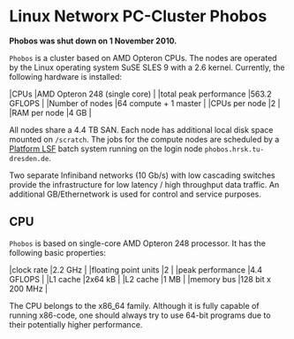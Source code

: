 # Linux Networx PC-Cluster Phobos

**Phobos was shut down on 1 November 2010.**

`Phobos` is a cluster based on AMD Opteron CPUs. The nodes are operated
by the Linux operating system SuSE SLES 9 with a 2.6 kernel. Currently,
the following hardware is installed:

|CPUs \|AMD Opteron 248 (single core) |
|total peak performance |563.2 GFLOPS |
|Number of nodes |64 compute + 1 master |
|CPUs per node |2 |
|RAM per node |4 GB |

All nodes share a 4.4 TB SAN. Each node has additional local disk space mounted on `/scratch`. The
jobs for the compute nodes are scheduled by a [Platform LSF](PlatformLSF.md) batch system running on
the login node `phobos.hrsk.tu-dresden.de`.

Two separate Infiniband networks (10 Gb/s) with low cascading switches provide the infrastructure
for low latency / high throughput data traffic. An additional GB/Ethernetwork is used for control
and service purposes.

## CPU

`Phobos` is based on single-core AMD Opteron 248 processor. It has the
following basic properties:

|clock rate |2.2 GHz |
|floating point units |2 |
|peak performance |4.4 GFLOPS |
|L1 cache |2x64 kB |
|L2 cache |1 MB |
|memory bus |128 bit x 200 MHz |

The CPU belongs to the x86_64 family. Although it is fully capable of
running x86-code, one should always try to use 64-bit programs due to
their potentially higher performance.
